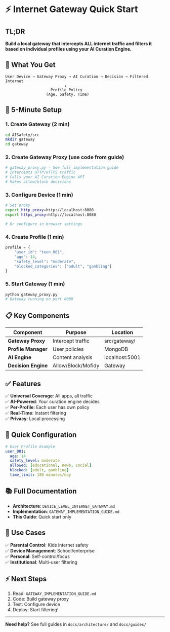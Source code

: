# ⚡ Internet Gateway Quick Start

## TL;DR

**Build a local gateway that intercepts ALL internet traffic and filters it based on individual profiles using your AI Curation Engine.**

## 🎯 What You Get

```
User Device → Gateway Proxy → AI Curation → Decision → Filtered Internet
                          ↓
                    Profile Policy
                  (Age, Safety, Time)
```

## 🚀 5-Minute Setup

### 1. Create Gateway (2 min)

```bash
cd AISafety/src
mkdir gateway
cd gateway
```

### 2. Create Gateway Proxy (use code from guide)

```python
# gateway_proxy.py - See full implementation guide
# Intercepts HTTP/HTTPS traffic
# Calls your AI Curation Engine API
# Makes allow/block decisions
```

### 3. Configure Device (1 min)

```bash
# Set proxy
export http_proxy=http://localhost:8080
export https_proxy=http://localhost:8080

# Or configure in browser settings
```

### 4. Create Profile (1 min)

```python
profile = {
    "user_id": "teen_001",
    "age": 14,
    "safety_level": "moderate",
    "blocked_categories": ["adult", "gambling"]
}
```

### 5. Start Gateway (1 min)

```bash
python gateway_proxy.py
# Gateway running on port 8080
```

## 📋 Key Components

| Component | Purpose | Location |
|-----------|---------|----------|
| **Gateway Proxy** | Intercept traffic | src/gateway/ |
| **Profile Manager** | User policies | MongoDB |
| **AI Engine** | Content analysis | localhost:5001 |
| **Decision Engine** | Allow/Block/Mofidy | Gateway |

## ✅ Features

✅ **Universal Coverage**: All apps, all traffic  
✅ **AI-Powered**: Your curation engine decides  
✅ **Per-Profile**: Each user has own policy  
✅ **Real-Time**: Instant filtering  
✅ **Privacy**: Local processing  

## 🔧 Quick Configuration

```yaml
# User Profile Example
user_001:
  age: 14
  safety_level: moderate
  allowed: [educational, news, social]
  blocked: [adult, gambling]
  time_limit: 180 minutes/day
```

## 📚 Full Documentation

- **Architecture**: `DEVICE_LEVEL_INTERNET_GATEWAY.md`  
- **Implementation**: `GATEWAY_IMPLEMENTATION_GUIDE.md`  
- **This Guide**: Quick start only

## 🎯 Use Cases

✅ **Parental Control**: Kids internet safety  
✅ **Device Management**: School/enterprise  
✅ **Personal**: Self-control/focus  
✅ **Institutional**: Multi-user filtering  

## ⚡ Next Steps

1. Read: `GATEWAY_IMPLEMENTATION_GUIDE.md`
2. Code: Build gateway proxy
3. Test: Configure device
4. Deploy: Start filtering!

---

**Need help?** See full guides in `docs/architecture/` and `docs/guides/`

